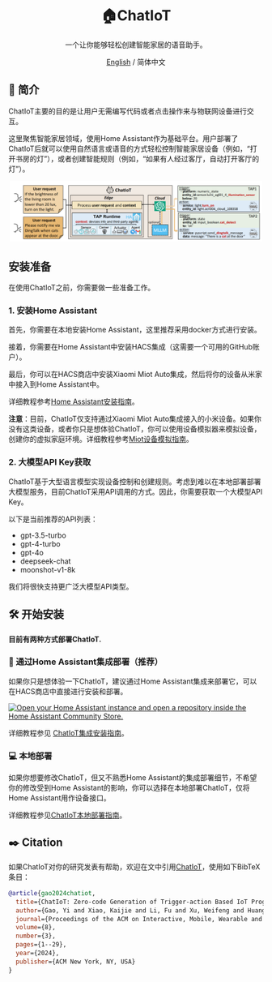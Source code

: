<div align="center">

<h1 align="center">🏠ChatIoT</h1>
一个让你能够轻松创建智能家居的语音助手。

[English](./README.md) / 简体中文
</div>

## 📝 简介
ChatIoT主要的目的是让用户无需编写代码或者点击操作来与物联网设备进行交互。

这里聚焦智能家居领域，使用Home Assistant作为基础平台。用户部署了ChatIoT后就可以使用自然语言或语音的方式轻松控制智能家居设备（例如，“打开书房的灯”），或者创建智能规则（例如，“如果有人经过客厅，自动打开客厅的灯”）。

<p align="center">
<a href=""><img src="docs\resources\ChatIoT_overview.png" width="500px"></a>
</p>

## 安装准备
在使用ChatIoT之前，你需要做一些准备工作。
### 1. 安装Home Assistant
首先，你需要在本地安装Home Assistant，这里推荐采用docker方式进行安装。

接着，你需要在Home Assistant中安装HACS集成（这需要一个可用的GitHub账户）。

最后，你可以在HACS商店中安装Xiaomi Miot Auto集成，然后将你的设备从米家中接入到Home Assistant中。

详细教程参考[Home Assistant安装指南](./docs/Home_Assistant_Setup.md)。

**注意**：目前，ChatIoT仅支持通过Xiaomi Miot Auto集成接入的小米设备。如果你没有这类设备，或者你只是想体验ChatIoT，你可以使用设备模拟器来模拟设备，创建你的虚拟家庭环境。详细教程参考[Miot设备模拟指南](./docs/Miot_Device_Setup.md)。

### 2. 大模型API Key获取
ChatIoT基于大型语言模型实现设备控制和创建规则。考虑到难以在本地部署部署大模型服务，目前ChatIoT采用API调用的方式。因此，你需要获取一个大模型API Key。

以下是当前推荐的API列表：

- gpt-3.5-turbo
- gpt-4-turbo
- gpt-4o
- deepseek-chat
- moonshot-v1-8k

我们将很快支持更广泛大模型API类型。


## 🛠️ 开始安装
**目前有两种方式部署ChatIoT.**

### 🐳 通过Home Assistant集成部署（推荐）

如果你只是想体验一下ChatIoT，建议通过Home Assistant集成来部署它，可以在HACS商店中直接进行安装和部署。

[![Open your Home Assistant instance and open a repository inside the Home Assistant Community Store.](https://my.home-assistant.io/badges/hacs_repository.svg)](https://my.home-assistant.io/redirect/hacs_repository/?category=Integration&repository=ChatIoT&owner=ifcarpediem)

详细教程参见 [ChatIoT集成安装指南](./docs/ChatIoT_Integration_Setup.md)。

### 💻 本地部署

如果你想要修改ChatIoT，但又不熟悉Home Assistant的集成部署细节，不希望你的修改受到Home Assistant的影响，你可以选择在本地部署ChatIoT，仅将Home Assistant用作设备接口。

详细教程参见[ChatIoT本地部署指南](./docs/Deploy_Locally_Setup.md)。

## ✒️ Citation

如果ChatIoT对你的研究发表有帮助，欢迎在文中引用[ChatIoT](https://maestro.acm.org/trk/clickp?ref=z16l2snue3_2-310b8_0x33ae25x01410&doi=3678585)，使用如下BibTeX条目：

```bibtex
@article{gao2024chatiot,
  title={ChatIoT: Zero-code Generation of Trigger-action Based IoT Programs},
  author={Gao, Yi and Xiao, Kaijie and Li, Fu and Xu, Weifeng and Huang, Jiaming and Dong, Wei},
  journal={Proceedings of the ACM on Interactive, Mobile, Wearable and Ubiquitous Technologies},
  volume={8},
  number={3},
  pages={1--29},
  year={2024},
  publisher={ACM New York, NY, USA}
}
```